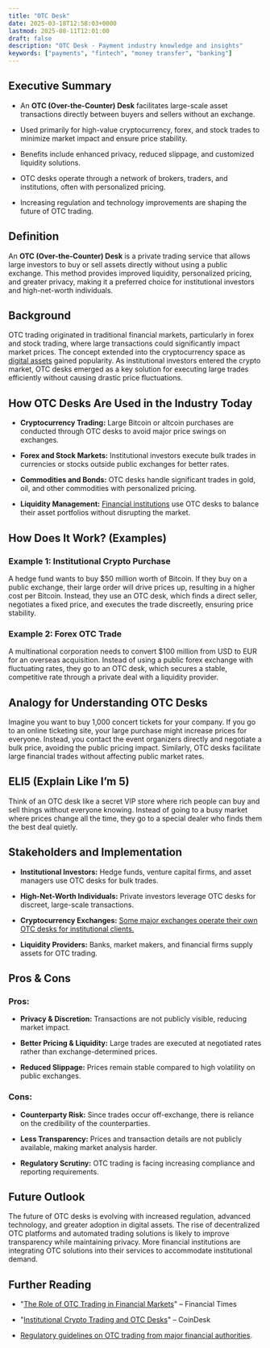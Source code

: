 ```yaml
---
title: "OTC Desk"
date: 2025-03-18T12:58:03+0000
lastmod: 2025-08-11T12:01:00
draft: false
description: "OTC Desk - Payment industry knowledge and insights"
keywords: ["payments", "fintech", "money transfer", "banking"]
---
```


## Executive Summary

- An **OTC (Over-the-Counter) Desk** facilitates large-scale asset transactions directly between buyers and sellers without an exchange.

- Used primarily for high-value cryptocurrency, forex, and stock trades to minimize market impact and ensure price stability.

- Benefits include enhanced privacy, reduced slippage, and customized liquidity solutions.

- OTC desks operate through a network of brokers, traders, and institutions, often with personalized pricing.

- Increasing regulation and technology improvements are shaping the future of OTC trading.

## Definition 

An **OTC (Over-the-Counter) Desk** is a private trading service that allows large investors to buy or sell assets directly without using a public exchange. This method provides improved liquidity, personalized pricing, and greater privacy, making it a preferred choice for institutional investors and high-net-worth individuals.

## Background

OTC trading originated in traditional financial markets, particularly in forex and stock trading, where large transactions could significantly impact market prices. The concept extended into the cryptocurrency space as [digital assets](https://faisalkhanllc.xyz/resources/payments-wiki/d/digital-assets/) gained popularity. As institutional investors entered the crypto market, OTC desks emerged as a key solution for executing large trades efficiently without causing drastic price fluctuations.

## How OTC Desks Are Used in the Industry Today

- **Cryptocurrency Trading:** Large Bitcoin or altcoin purchases are conducted through OTC desks to avoid major price swings on exchanges.

- **Forex and Stock Markets:** Institutional investors execute bulk trades in currencies or stocks outside public exchanges for better rates.

- **Commodities and Bonds:** OTC desks handle significant trades in gold, oil, and other commodities with personalized pricing.

- **Liquidity Management:** [Financial institutions](https://faisalkhanllc.xyz/resources/payments-wiki/f/financial-institution-fi/) use OTC desks to balance their asset portfolios without disrupting the market.

## How Does It Work? (Examples)

### Example 1: Institutional Crypto Purchase

A hedge fund wants to buy $50 million worth of Bitcoin. If they buy on a public exchange, their large order will drive prices up, resulting in a higher cost per Bitcoin. Instead, they use an OTC desk, which finds a direct seller, negotiates a fixed price, and executes the trade discreetly, ensuring price stability.

### Example 2: Forex OTC Trade

A multinational corporation needs to convert $100 million from USD to EUR for an overseas acquisition. Instead of using a public forex exchange with fluctuating rates, they go to an OTC desk, which secures a stable, competitive rate through a private deal with a liquidity provider.

## Analogy for Understanding OTC Desks

Imagine you want to buy 1,000 concert tickets for your company. If you go to an online ticketing site, your large purchase might increase prices for everyone. Instead, you contact the event organizers directly and negotiate a bulk price, avoiding the public pricing impact. Similarly, OTC desks facilitate large financial trades without affecting public market rates.

## ELI5 (Explain Like I’m 5)

Think of an OTC desk like a secret VIP store where rich people can buy and sell things without everyone knowing. Instead of going to a busy market where prices change all the time, they go to a special dealer who finds them the best deal quietly.

## Stakeholders and Implementation

- **Institutional Investors:** Hedge funds, venture capital firms, and asset managers use OTC desks for bulk trades.

- **High-Net-Worth Individuals:** Private investors leverage OTC desks for discreet, large-scale transactions.

- **Cryptocurrency Exchanges:** [Some major exchanges operate their own OTC desks for institutional clients.](https://faisalkhanllc.xyz/resources/payments-wiki/c/cryptocurrency-exchanges/)

- **Liquidity Providers:** Banks, market makers, and financial firms supply assets for OTC trading.

## Pros & Cons

### Pros:

- **Privacy & Discretion:** Transactions are not publicly visible, reducing market impact.

- **Better Pricing & Liquidity:** Large trades are executed at negotiated rates rather than exchange-determined prices.

- **Reduced Slippage:** Prices remain stable compared to high volatility on public exchanges.

### Cons:

- **Counterparty Risk:** Since trades occur off-exchange, there is reliance on the credibility of the counterparties.

- **Less Transparency:** Prices and transaction details are not publicly available, making market analysis harder.

- **Regulatory Scrutiny:** OTC trading is facing increasing compliance and reporting requirements.

## Future Outlook

The future of OTC desks is evolving with increased regulation, advanced technology, and greater adoption in digital assets. The rise of decentralized OTC platforms and automated trading solutions is likely to improve transparency while maintaining privacy. More financial institutions are integrating OTC solutions into their services to accommodate institutional demand.

## Further Reading

- "[The Role of OTC Trading in Financial Markets](https://www.ft.com/otc-markets)" – Financial Times

- "[Institutional Crypto Trading and OTC Desks](https://www.coindesk.com/tag/otc-desks)" – CoinDesk

- [Regulatory guidelines on OTC trading from major financial authorities](https://www.imf.org/en/Publications/fandd/issues/Series/Back-to-Basics/Financial-Markets).

##